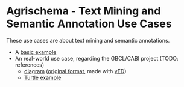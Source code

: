 # Agrischema - Text Mining and Semantic Annotation Use Cases

These use cases are about text mining and semantic annotations. 

* A [basic example](text-mining-use-case.ttl)
* An real-world use case, regarding the GBCL/CABI project (TODO: references)
  * [diagram](gbcl-text-mining-use-case.png) ([original format](gbcl-text-mining-use-case.graphmlz), made with [yED](https://www.yworks.com/products/yed))
  * [Turtle example](gbcl-text-mining-use-case.ttl)
	